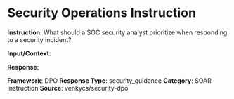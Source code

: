 # Security Operations Instruction

**Instruction**: What should a SOC security analyst prioritize when responding to a security incident?

**Input/Context**: 

**Response**: 

**Framework**: DPO
**Response Type**: security_guidance
**Category**: SOAR Instruction
**Source**: venkycs/security-dpo
